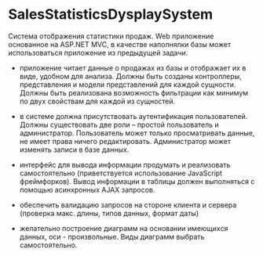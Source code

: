 # SalesStatisticsDysplaySystem

Система отображения статистики продаж.
Web приложение основанное на ASP.NET MVC, в качестве наполнялки базы может использоваться приложение из предыдущей задачи.

- приложение читает данные о продажах из базы и отображает их в виде, удобном для анализа. Должны быть созданы контроллеры, представления и модели представлений для каждой сущности. Должны быть реализована возможность фильтрации как минимум по двух свойствам для каждой из сущностей.

- в системе должна присутствовать аутентификация пользователей. Должны существовать две роли – простой пользователь и администратор. Пользователь может только просматривать данные, не имеет права ничего редактировать. Администратор может изменять записи в базе данных.

- интерфейс для вывода информации продумать и реализовать самостоятельно (приветствуется использование JavaScript фреймфорков). Вывод информации в таблицы должен выполняться с помощью асинхронных AJAX запросов.

- обеспечить валидацию запросов на стороне клиента и сервера (проверка макс. длины, типов данных, формат даты)

- желательно построение диаграмм на основании имеющихся данных, оси - произвольные. Виды диаграмм выбрать самостоятельно.